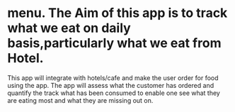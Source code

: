 # menu. The Aim of this app is to track what we eat on daily basis,particularly what we eat from Hotel.
This app will integrate with hotels/cafe and make the user order for food using the app.
The app will assess what the customer has ordered and quantify the track what has been consumed to enable one see what they are eating most and what they are missing out on.
